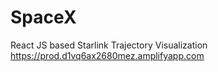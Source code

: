# SpaceX
React JS based Starlink Trajectory Visualization 
https://prod.d1vq6ax2680mez.amplifyapp.com
